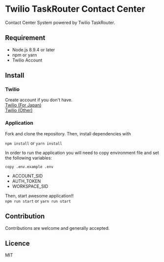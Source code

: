 # Twilio TaskRouter Contact Center
Contact Center System powered by Twilio TaskRouter.

## Requirement
* Node.js 8.9.4 or later
* npm or yarn
* Twilio Account

## Install
### Twilio
Create account if you don't have.  
[Twilio (For Japan)](https://twilio.kddi-web.com)  
[Twilio (Other)](https://www.twilio.com)

### Application
Fork and clone the repository. Then, install dependencies with

`npm install` or `yarn install`

In order to run the application you will need to copy environment file and set the following variables:

`copy .env.example .env`

* ACCOUNT_SID
* AUTH_TOKEN
* WORKSPACE_SID

Then, start awesome application!!  
`npm run start` or `yarn run start`

## Contribution
Contributions are welcome and generally accepted.

## Licence
MIT
